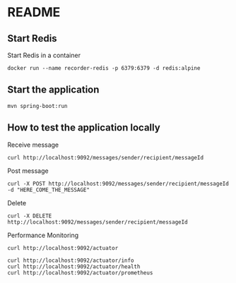 # README

## Start Redis

Start Redis in a container
```
docker run --name recorder-redis -p 6379:6379 -d redis:alpine
```

## Start the application

```
mvn spring-boot:run
```

## How to test the application locally

Receive message
```
curl http://localhost:9092/messages/sender/recipient/messageId
```

Post message
```
curl -X POST http://localhost:9092/messages/sender/recipient/messageId -d "HERE_COME_THE_MESSAGE"
```

Delete
```
curl -X DELETE http://localhost:9092/messages/sender/recipient/messageId
```

Performance Monitoring

```
curl http://localhost:9092/actuator

curl http://localhost:9092/actuator/info
curl http://localhost:9092/actuator/health
curl http://localhost:9092/actuator/prometheus
```